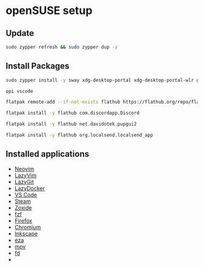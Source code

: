# openSUSE setup
## Update
```sh
sudo zypper refresh && sudo zypper dup -y
```

## Install Packages

```sh
sudo zypper install -y sway xdg-desktop-portal xdg-desktop-portal-wlr grim slurp wf-recorder swappy wl-clipboard pipewire pipewire-alsa pipewire-pulseaudio pipewire-jack wireplumber mako cliphist brightnessctl playerctl wofi waybar swayidle swaylock wlogout noto-fonts fira-code-fonts git-lfs lazygit gh zoxide fzf inkscape neofetch btop rsync tailscale mpv ripgrep eza fd curl wget docker docker-compose neovim steam firefox chromium fastfetch krita libreoffice gamemode lutris flatpak rustup kitty thunar gvfs tumbler blueman kanshi gcc gamescope opi papirus-icon-theme
```


```sh
opi vscode
```

```sh
flatpak remote-add --if-not-exists flathub https://flathub.org/repo/flathub.flatpakrepo
```

```sh
flatpak install -y flathub com.discordapp.Discord
```

```sh
flatpak install -y flathub net.davidotek.pupgui2 
```
```sh
flatpak install -y flathub org.localsend.localsend_app
```

## Installed applications
- [Neovim](https://neovim.io/)
- [LazyVim](https://www.lazyvim.org/)
- [LazyGit](https://github.com/jesseduffield/lazygit)
- [LazyDocker](https://github.com/jesseduffield/lazydocker)
- [VS Code](https://code.visualstudio.com)
- [Steam](https://en.opensuse.org/Steam)
- [Zoxide](https://github.com/ajeetdsouza/zoxide)
- [fzf](https://junegunn.github.io/fzf/)
- [Firefox](https://www.mozilla.org/en-US/firefox)
- [Chromium](https://www.chromium.org/)
- [Inkscape](https://inkscape.org/)
- [eza](https://github.com/eza-community/eza)
- [mpv](https://mpv.io/)
- [fd](https://github.com/sharkdp/fd)
- 

